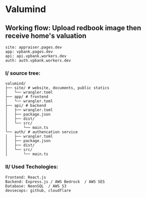 # Valumind

## Working flow: Upload redbook image then receive home's valuation  

```
site: appraiser.pages.dev  
app: vpbank.pages.dev  
api: api.vpbank.workers.dev  
auth: auth.vpbank.workers.dev  
```

### I/ source tree:  

```
valumind/  
├── site/ # website, documents, public statics  
│   └── wrangler.toml  
├── app/ # frontend  
│   └── wrangler.toml  
├── api/ # backend  
│   ├── wrangler.toml  
│   ├── package.json
│   ├── dist/
│   └── src/  
│       └── main.ts  
└── auth/ # authencation service   
│   ├── wrangler.toml  
│   ├── package.json
│   ├── dist/
│   └── src/  
│       └── main.ts  
```

### II/ Used Techologies:  
```
Frontend: React.js    
Backend: Express.js / AWS Bedrock  / AWS SES  
Database: NeonSQL  / AWS S3  
devsecops: github, cloudflare    
```
